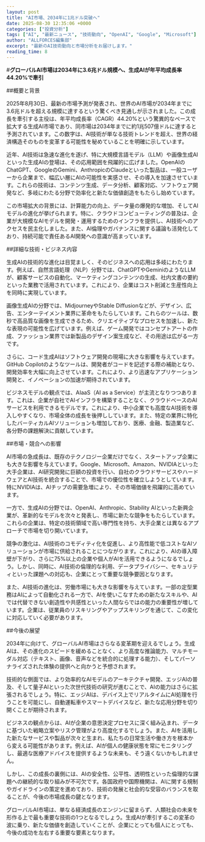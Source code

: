 ```yaml
---
layout: post
title: "AI市場、2034年に1兆ドル突破へ"
date: 2025-08-30 12:35:06 +0000
categories: ["投資分析"]
tags: ["AI", "最新ニュース", "技術動向", "OpenAI", "Google", "Microsoft"]
author: "ALLFORCES編集部"
excerpt: "最新のAI技術動向と市場分析をお届けします。"
reading_time: 8
---
```

#**グローバルAI市場は2034年に3.6兆ドル規模へ、生成AIが年平均成長率44.20%で牽引**

##概要と背景

2025年8月30日、最新の市場予測が発表され、世界のAI市場が2034年までに3.6兆ドルを超える規模に達するという驚くべき見通しが示されました。この成長を牽引する主役は、年平均成長率（CAGR）44.20%という驚異的なペースで拡大する生成AI市場であり、同市場は2034年までに約1兆507億ドルに達すると予測されています。この数字は、AI技術が単なる技術トレンドを超え、世界の経済構造そのものを変革する可能性を秘めていることを明確に示しています。

近年、AI技術は急速な進化を遂げ、特に大規模言語モデル（LLM）や画像生成AIといった生成AIの登場は、その応用範囲を飛躍的に広げました。OpenAIのChatGPT、GoogleのGemini、AnthropicのClaudeといった製品は、一般ユーザーから企業まで、幅広い層にAIの可能性を実感させ、その導入を加速させています。これらの技術は、コンテンツ生成、データ分析、顧客対応、ソフトウェア開発など、多岐にわたる分野で効率化と新たな価値創造をもたらし始めています。

この市場拡大の背景には、計算能力の向上、データ量の爆発的な増加、そしてAIモデルの進化が挙げられます。特に、クラウドコンピューティングの普及は、企業が大規模なAIモデルを開発・運用するためのインフラを提供し、AI技術へのアクセスを民主化しました。また、AI倫理やガバナンスに関する議論も活発化しており、持続可能で責任あるAI開発への意識が高まっています。

##詳細な技術・ビジネス内容

生成AIの技術的な進化は目覚ましく、そのビジネスへの応用は多岐にわたります。例えば、自然言語処理（NLP）分野では、ChatGPTやGeminiのようなLLMが、顧客サービスの自動化、マーケティングコンテンツの生成、社内文書の要約といった業務で活用されています。これにより、企業はコスト削減と生産性向上を同時に実現しています。

画像生成AIの分野では、MidjourneyやStable Diffusionなどが、デザイン、広告、エンターテイメント業界に革命をもたらしています。これらのツールは、数秒で高品質な画像を生成できるため、クリエイティブなプロセスを加速し、新たな表現の可能性を広げています。例えば、ゲーム開発ではコンセプトアートの作成、ファッション業界では新製品のデザイン案生成など、その用途は広がる一方です。

さらに、コード生成AIはソフトウェア開発の現場に大きな影響を与えています。GitHub Copilotのようなツールは、開発者がコードを記述する際の補助となり、開発効率を大幅に向上させています。これにより、より迅速なアプリケーション開発と、イノベーションの加速が期待されています。

ビジネスモデルの観点では、AIaaS（AI as a Service）が主流となりつつあります。これは、企業が自社でAIインフラを構築することなく、クラウドベースのAIサービスを利用できるモデルです。これにより、中小企業でも高度なAI技術を導入しやすくなり、市場全体の成長を後押ししています。また、特定の業界に特化したバーティカルAIソリューションも増加しており、医療、金融、製造業など、各分野の課題解決に貢献しています。

##市場・競合への影響

AI市場の急成長は、既存のテクノロジー企業だけでなく、スタートアップ企業にも大きな影響を与えています。Google、Microsoft、Amazon、NVIDIAといった大手企業は、AI研究開発に巨額の投資を行い、自社のクラウドサービスやハードウェアとAI技術を統合することで、市場での優位性を確立しようとしています。特にNVIDIAは、AIチップの需要急増により、その市場価値を飛躍的に高めています。

一方で、生成AIの分野では、OpenAI、Anthropic、Stability AIといった新興企業が、革新的なモデルを次々と発表し、市場に新たな競争をもたらしています。これらの企業は、特定の技術領域で高い専門性を持ち、大手企業とは異なるアプローチで市場を切り開いています。

競争の激化は、AI技術のコモディティ化を促進し、より高性能で低コストなAIソリューションが市場に供給されることにつながります。これにより、AIの導入障壁が下がり、さらに75%以上の企業や個人がAIを活用できるようになるでしょう。しかし、同時に、AI技術の倫理的な利用、データプライバシー、セキュリティといった課題への対応も、企業にとって重要な競争要因となります。

また、AI技術の進化は、労働市場にも大きな影響を与えています。一部の定型業務はAIによって自動化される一方で、AIを使いこなすための新たなスキルや、AIでは代替できない創造性や共感性といった人間ならではの能力の重要性が増しています。企業は、従業員のリスキリングやアップスキリングを通じて、この変化に対応していく必要があります。

##今後の展望

2034年に向けて、グローバルAI市場はさらなる変革期を迎えるでしょう。生成AIは、その進化のスピードを緩めることなく、より高度な推論能力、マルチモーダル対応（テキスト、画像、音声などを統合的に処理する能力）、そしてパーソナライズされた体験の提供へと向かうと予想されます。

技術的な側面では、より効率的なAIモデルのアーキテクチャ開発、エッジAIの普及、そして量子AIといった次世代技術の研究が進むことで、AIの能力はさらに拡張されるでしょう。特に、エッジAIは、デバイス上でリアルタイムにAI処理を行うことを可能にし、自動運転車やスマートデバイスなど、新たな応用分野を切り開くことが期待されます。

ビジネスの観点からは、AIが企業の意思決定プロセスに深く組み込まれ、データに基づいた戦略立案やリスク管理がより高度化するでしょう。また、AIを活用した新たなサービスや製品が次々と生まれ、私たちの日常生活や働き方を根本から変える可能性があります。例えば、AIが個人の健康状態を常にモニタリングし、最適な医療アドバイスを提供するような未来も、そう遠くないかもしれません。

しかし、この成長の裏側には、AIの安全性、公平性、透明性といった倫理的な課題への継続的な取り組みが不可欠です。各国政府や国際機関は、AIに関する規制やガイドラインの策定を進めており、技術の発展と社会的な受容のバランスを取ることが、今後の市場成長の鍵となります。

グローバルAI市場は、単なる経済成長のエンジンに留まらず、人類社会の未来を形作る上で最も重要な技術の1つとなるでしょう。生成AIが牽引するこの変革の波に乗り、新たな価値を創造していくことが、企業にとっても個人にとっても、今後の成功を左右する重要な要素となります。
